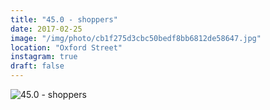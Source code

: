```yaml
---
title: "45.0 - shoppers"
date: 2017-02-25
image: "/img/photo/cb1f275d3cbc50bedf8bb6812de58647.jpg"
location: "Oxford Street"
instagram: true
draft: false
---
```


![45.0 - shoppers](/img/photo/cb1f275d3cbc50bedf8bb6812de58647.jpg)
